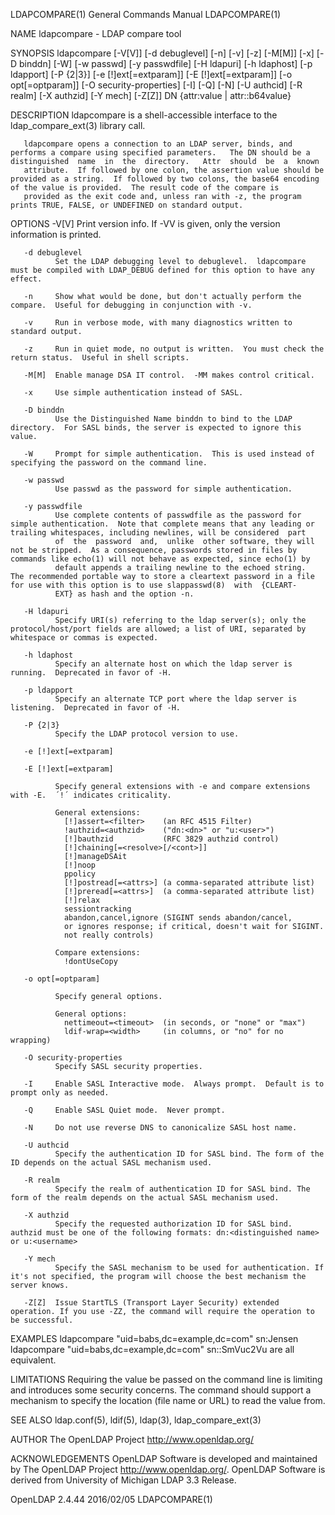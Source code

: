 LDAPCOMPARE(1)                                                                             General Commands Manual                                                                             LDAPCOMPARE(1)



NAME
       ldapcompare - LDAP compare tool

SYNOPSIS
       ldapcompare  [-V[V]]  [-d debuglevel]  [-n]  [-v]  [-z]  [-M[M]]  [-x]  [-D binddn]  [-W]  [-w passwd]  [-y passwdfile]  [-H ldapuri]  [-h ldaphost]  [-p ldapport]  [-P {2|3}] [-e [!]ext[=extparam]]
       [-E [!]ext[=extparam]] [-o opt[=optparam]] [-O security-properties] [-I] [-Q] [-N] [-U authcid] [-R realm] [-X authzid] [-Y mech] [-Z[Z]] DN {attr:value | attr::b64value}

DESCRIPTION
       ldapcompare is a shell-accessible interface to the ldap_compare_ext(3) library call.

       ldapcompare opens a connection to an LDAP server, binds, and performs a compare using specified parameters.   The DN should be a distinguished  name  in  the  directory.   Attr  should  be  a  known
       attribute.  If followed by one colon, the assertion value should be provided as a string.  If followed by two colons, the base64 encoding of the value is provided.  The result code of the compare is
       provided as the exit code and, unless ran with -z, the program prints TRUE, FALSE, or UNDEFINED on standard output.

OPTIONS
       -V[V]  Print version info.  If -VV is given, only the version information is printed.

       -d debuglevel
              Set the LDAP debugging level to debuglevel.  ldapcompare must be compiled with LDAP_DEBUG defined for this option to have any effect.

       -n     Show what would be done, but don't actually perform the compare.  Useful for debugging in conjunction with -v.

       -v     Run in verbose mode, with many diagnostics written to standard output.

       -z     Run in quiet mode, no output is written.  You must check the return status.  Useful in shell scripts.

       -M[M]  Enable manage DSA IT control.  -MM makes control critical.

       -x     Use simple authentication instead of SASL.

       -D binddn
              Use the Distinguished Name binddn to bind to the LDAP directory.  For SASL binds, the server is expected to ignore this value.

       -W     Prompt for simple authentication.  This is used instead of specifying the password on the command line.

       -w passwd
              Use passwd as the password for simple authentication.

       -y passwdfile
              Use complete contents of passwdfile as the password for simple authentication.  Note that complete means that any leading or trailing whitespaces, including newlines, will be considered  part
              of  the  password  and,  unlike  other software, they will not be stripped.  As a consequence, passwords stored in files by commands like echo(1) will not behave as expected, since echo(1) by
              default appends a trailing newline to the echoed string.  The recommended portable way to store a cleartext password in a file for use with this option is to use slappasswd(8)  with  {CLEART‐
              EXT} as hash and the option -n.

       -H ldapuri
              Specify URI(s) referring to the ldap server(s); only the protocol/host/port fields are allowed; a list of URI, separated by whitespace or commas is expected.

       -h ldaphost
              Specify an alternate host on which the ldap server is running.  Deprecated in favor of -H.

       -p ldapport
              Specify an alternate TCP port where the ldap server is listening.  Deprecated in favor of -H.

       -P {2|3}
              Specify the LDAP protocol version to use.

       -e [!]ext[=extparam]

       -E [!]ext[=extparam]

              Specify general extensions with -e and compare extensions with -E.  ´!´ indicates criticality.

              General extensions:
                [!]assert=<filter>    (an RFC 4515 Filter)
                !authzid=<authzid>    ("dn:<dn>" or "u:<user>")
                [!]bauthzid           (RFC 3829 authzid control)
                [!]chaining[=<resolve>[/<cont>]]
                [!]manageDSAit
                [!]noop
                ppolicy
                [!]postread[=<attrs>] (a comma-separated attribute list)
                [!]preread[=<attrs>]  (a comma-separated attribute list)
                [!]relax
                sessiontracking
                abandon,cancel,ignore (SIGINT sends abandon/cancel,
                or ignores response; if critical, doesn't wait for SIGINT.
                not really controls)

              Compare extensions:
                !dontUseCopy

       -o opt[=optparam]

              Specify general options.

              General options:
                nettimeout=<timeout>  (in seconds, or "none" or "max")
                ldif-wrap=<width>     (in columns, or "no" for no wrapping)

       -O security-properties
              Specify SASL security properties.

       -I     Enable SASL Interactive mode.  Always prompt.  Default is to prompt only as needed.

       -Q     Enable SASL Quiet mode.  Never prompt.

       -N     Do not use reverse DNS to canonicalize SASL host name.

       -U authcid
              Specify the authentication ID for SASL bind. The form of the ID depends on the actual SASL mechanism used.

       -R realm
              Specify the realm of authentication ID for SASL bind. The form of the realm depends on the actual SASL mechanism used.

       -X authzid
              Specify the requested authorization ID for SASL bind.  authzid must be one of the following formats: dn:<distinguished name> or u:<username>

       -Y mech
              Specify the SASL mechanism to be used for authentication. If it's not specified, the program will choose the best mechanism the server knows.

       -Z[Z]  Issue StartTLS (Transport Layer Security) extended operation. If you use -ZZ, the command will require the operation to be successful.

EXAMPLES
           ldapcompare "uid=babs,dc=example,dc=com"  sn:Jensen
           ldapcompare "uid=babs,dc=example,dc=com"  sn::SmVuc2Vu
       are all equivalent.

LIMITATIONS
       Requiring  the  value  be passed on the command line is limiting and introduces some security concerns.  The command should support a mechanism to specify the location (file name or URL) to read the
       value from.

SEE ALSO
       ldap.conf(5), ldif(5), ldap(3), ldap_compare_ext(3)

AUTHOR
       The OpenLDAP Project <http://www.openldap.org/>

ACKNOWLEDGEMENTS
       OpenLDAP Software is developed and maintained by The OpenLDAP Project <http://www.openldap.org/>.  OpenLDAP Software is derived from University of Michigan LDAP 3.3 Release.



OpenLDAP 2.4.44                                                                                   2016/02/05                                                                                   LDAPCOMPARE(1)
